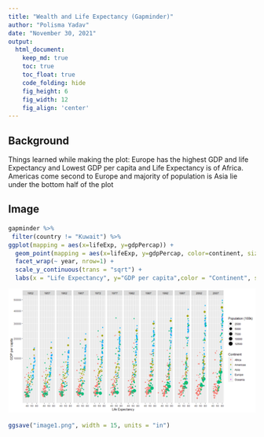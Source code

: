 ```yaml
---
title: "Wealth and Life Expectancy (Gapminder)"
author: "Polisma Yadav"
date: "November 30, 2021"
output:
  html_document:  
    keep_md: true
    toc: true
    toc_float: true
    code_folding: hide
    fig_height: 6
    fig_width: 12
    fig_align: 'center'
---
```







## Background

Things learned while making the plot:
Europe has the highest GDP and life Expectancy and Lowest GDP per capita and Life Expectancy is of Africa.
Americas come second to Europe and majority of population is Asia lie under the bottom half of the plot

## Image


```r
gapminder %>%
 filter(country != "Kuwait") %>%
ggplot(mapping = aes(x=lifeExp, y=gdpPercap)) + 
  geom_point(mapping = aes(x=lifeExp, y=gdpPercap, color=continent, size=pop/100000)) +
  facet_wrap(~ year, nrow=1) + 
  scale_y_continuous(trans = "sqrt") + 
  labs(x = "Life Expectancy", y="GDP per capita",color = "Continent", size = "Population (100k)")
```

![](case02_files/figure-html/tidy_data-1.png)<!-- -->


```r
ggsave("image1.png", width = 15, units = "in")
```
